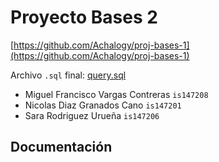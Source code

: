 # Proyecto Bases 2
[https://github.com/Achalogy/proj-bases-1](https://github.com/Achalogy/proj-bases-1)

Archivo `.sql` final: [query.sql](https://github.com/Achalogy/proj-bases-1/blob/main/query.sql)

- Miguel Francisco Vargas Contreras `is147208`
- Nicolas Diaz Granados Cano `is147201`
- Sara Rodriguez Urueña `is147206`

## Documentación


